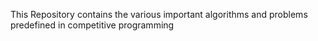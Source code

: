 This Repository contains the various important algorithms and problems predefined in competitive programming

